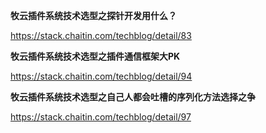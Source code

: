 **牧云插件系统技术选型之探针开发用什么？**

https://stack.chaitin.com/techblog/detail/83



**牧云插件系统技术选型之插件通信框架大PK**

https://stack.chaitin.com/techblog/detail/94



**牧云插件系统技术选型之自己人都会吐槽的序列化方法选择之争**

https://stack.chaitin.com/techblog/detail/97